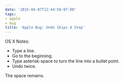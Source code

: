 ```yaml
---
date: '2015-04-07T12:44:58-07:00'
tags:
- apple
- bug
title: 'Apple Bug: Undo Skips A Step'
---
```


OS X Notes:

  * Type a line.
  * Go to the beginning.
  * Type asterisk-space to turn the line into a bullet point.
  * Undo twice.

The space remains.

